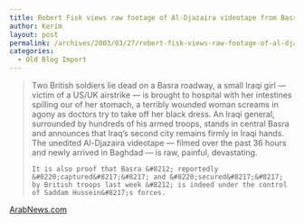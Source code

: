 ```yaml
---
title: Robert Fisk views raw footage of Al-Djazaira videotape from Basra
author: Kerim
layout: post
permalink: /archives/2003/03/27/robert-fisk-views-raw-footage-of-al-djazaira-videotape-from-basra/
categories:
  - Old Blog Import
---
```


>   Two British soldiers lie dead on a Basra roadway, a small Iraqi girl &#8212; victim of a US/UK airstrike &#8212; is brought to hospital with her intestines spilling our of her stomach, a terribly wounded woman screams in agony as doctors try to take off her black dress. An Iraqi general, surrounded by hundreds of his armed troops, stands in central Basra and announces that Iraq&#8217;s second city remains firmly in Iraqi hands. The unedited Al-Djazaira videotape &#8212; filmed over the past 36 hours and newly arrived in Baghdad &#8212; is raw, painful, devastating.  
>   
>   
>     It is also proof that Basra &#8212; reportedly &#8220;captured&#8217;&#8217; and &#8220;secured&#8217;&#8217; by British troops last week &#8212; is indeed under the control of Saddam Hussein&#8217;s forces.
>   


<a href="http://www2.arabnews.com/Article.asp?ID=24414" onclick="_gaq.push(['_trackEvent', 'outbound-article', 'http://www2.arabnews.com/Article.asp?ID=24414', 'ArabNews.com']);" >ArabNews.com</a>

